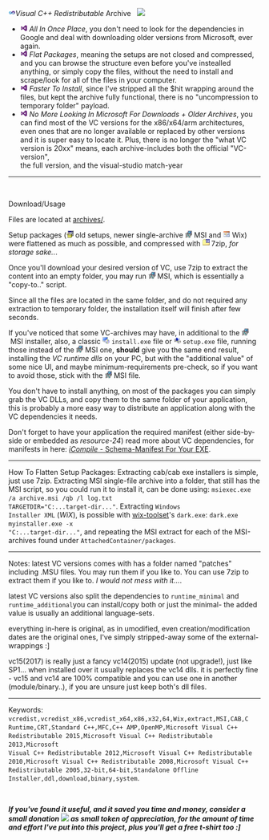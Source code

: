<img height="14" width="14" src="resources/icon5.png"/><em>Visual C++ Redistributable</em> Archive &nbsp; <a href="https://paypal.me/e1adkarak0"><img src="https://www.paypalobjects.com/webstatic/mktg/Logo/pp-logo-100px.png"></a>

<ul>
<li><img height="14" width="14" src="resources/icon6.png"/> <em>All In Once Place</em>, you don't need to look for the dependencies in Google and deal with downloading older versions from Microsoft, ever again.</li>
<li><img height="14" width="14" src="resources/icon6.png"/> <em>Flat Packages</em>, meaning the setups are not closed and compressed, and you can browse the structure even before you've instealled anything, or simply copy the files, without the need to install and scrape/look for all of the files in your computer.</li>
<li><img height="14" width="14" src="resources/icon6.png"/> <em>Faster To Install</em>, since I've stripped all the $hit wrapping around the files, but kept the archive fully functional, there is no "uncompression to temporary folder" payload.</li>
<li><img height="14" width="14" src="resources/icon6.png"/> <em>No More Looking In Microsoft For Downloads + Older Archives</em>, you can find most of the VC versions for the x86/x64/arm architectures, even ones that are no longer available or replaced by other versions <br/>and it is super easy to locate it. Plus, there is no longer the "what VC version is 20xx" means, each archive-includes both the official "VC-version", <br/>the full version, and the visual-studio match-year</li>
</ul>

<hr/>
<br/>

Download/Usage

Files are located at <a href="archives/">archives/</a>.

Setup packages (<img height="14" width="14" src="resources/icon_setup.png"/>&nbsp;old setups, newer single-archive <img height="14" width="14" src="resources/icon_msi.png"/>&nbsp;MSI and <img height="14" width="14" src="resources/icon_wix.png"/>&nbsp;Wix) were flattened as much as possible, and compressed with <img height="14" width="14" src="resources/icon_7z.png"/>&nbsp;7zip, <em>for storage sake..</em>.

Once you'll download your desired version of VC,
use 7zip to extract the content into an empty folder,
you may run <img height="14" width="14" src="resources/icon_msi.png"/>&nbsp;MSI,
which is essentially a "copy-to.." script.

Since all the files are located in the same folder,
and do not required any extraction to temporary folder,
the installation itself will finish after few seconds.

If you've noticed that some VC-archives may have, in additional to the <img height="14" width="14" src="resources/icon_msi.png"/>&nbsp;MSI installer, also, a classic <img height="14" width="14" src="resources/icon_installer1.png"/>&nbsp;<code>install.exe</code> file or <img height="14" width="14" src="resources/icon_installer2.png"/>&nbsp;<code>setup.exe</code> file, running those instead of the <img height="14" width="14" src="resources/icon_msi.png"/>&nbsp;MSI one, <strong>should</strong> give you the same end result, installing the <em>VC runtime dlls</em> on your PC, but with the "additional value" of some nice UI, and maybe minimum-requirements pre-check, so if you want to avoid those, stick with the <img height="14" width="14" src="resources/icon_msi.png"/>&nbsp;MSI file.

You don't have to install anything, on most of the packages you can simply grab the VC DLLs, and copy them to the same folder of your application, this is probably a more easy way to distribute an application along with the VC dependencies it needs.

Don't forget to have your application the required manifest (either side-by-side or embedded as <em>resource-24</em>)
read more about VC dependencies, for manifests in here: <a href="http://icompile.eladkarako.com/schema-manifest-for-your-exe"><em>iCompile - </em>Schema-Manifest For Your EXE</a>.

<hr/>

How To Flatten Setup Packages: 
Extracting cab/cab exe installers is simple, just use 7zip.
Extracting MSI single-file archive into a folder, that still has the MSI script, so you could run it to install it, can be done using: <code>msiexec.exe /a archive.msi /qb /l log.txt TARGETDIR="C:\...target-dir...\"</code>.
Extracting <code>Windows Installer XML</code> (<em>WiX</em>), is possible with <a href="https://github.com/wixtoolset/wix3/releases/">wix-toolset</a>'s <code>dark.exe</code>: <code>dark.exe myinstaller.exe -x "C:\...target-dir...\"</code>, and repeating the MSI extract for each of the MSI-archives found under <code>AttachedContainer/packages</code>.

<hr/>

Notes: 
latest VC versions comes with has a folder named "patches" including .MSU files. You may run them if you like to. You can use 7zip to extract them if you like to. <em>I would not mess with it...</em>.

latest VC versions also split the dependencies to <code>runtime_minimal</code> and <code>runtime_additional</code>you can install/copy both or just the minimal- the added value is usually an additional language-sets.

everything in-here is original, as in umodified, even creation/modification dates are the original ones, I've simply stripped-away some of the external-wrappings :]

vc15(2017) is really just a fancy vc14(2015) update (not upgrade!), just like SP1... when installed over it usually replaces the vc14 dlls. it is perfectly fine - vc15 and vc14 are 100% compatible and you can use one in another (module/binary..), if you are unsure just keep both's dll files.

<hr/>

Keywords: <code>vcredist,vcredist_x86,vcredist_x64,x86,x32,64,Wix,extract,MSI,CAB,C Runtime,CRT,Standard C++,MFC,C++ AMP,OpenMP,Microsoft Visual C++ Redistributable 2015,Microsoft Visual C++ Redistributable 2013,Microsoft Visual C++ Redistributable 2012,Microsoft Visual C++ Redistributable 2010,Microsoft Visual C++ Redistributable 2008,Microsoft Visual C++ Redistributable 2005,32-bit,64-bit,Standalone Offline Installer,ddl,download,binary,system</code>.

<br/>

<strong><em>If you've found it useful, and it saved you time and money, consider a small donation <a href="https://paypal.me/e1adkarak0"><img src="https://www.paypalobjects.com/webstatic/mktg/Logo/pp-logo-100px.png"></a> as small token of appreciation, for the amount of time and effort I've put into this project, plus you'll get a free t-shirt too :]</em></strong>
